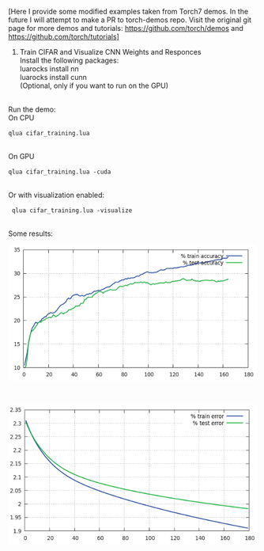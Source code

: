 [Here I provide some modified examples taken from Torch7 demos. In the future I will attempt to make a PR to torch-demos repo. Visit the original 
git page for more demos and tutorials:  https://github.com/torch/demos and https://github.com/torch/tutorials]
<br />
1. Train CIFAR and Visualize CNN Weights and Responces <br />
Install the following packages: <br />
luarocks install nn <br />
luarocks install cunn <br /> (Optional, only if you want to run on the GPU)

<br />
Run the demo:
<br /> On CPU<br />

    qlua cifar_training.lua
    
<br /> On GPU <br />

    qlua cifar_training.lua -cuda
    
<br />
Or with visualization enabled:
<br />

     qlua cifar_training.lua -visualize
<br />
Some results:
<p align="center">
  <img src="https://github.com/dimkastan/TorchDemos/blob/master/Torch7BasedDemos/acc_plot.png" alt="Accuracy plot">
</p>
 <br />
<p align="center">
  <img src="https://github.com/dimkastan/TorchDemos/blob/master/Torch7BasedDemos/error_plot.png" alt="Error plot">
</p>

 
